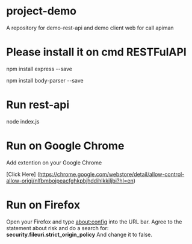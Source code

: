 # project-demo

A repository for demo-rest-api and demo client web for  call apiman

# Please install it on cmd RESTFulAPI 

npm install express --save

npm install body-parser --save

# Run rest-api

node index.js

# Run on Google Chrome

Add extention on your Google Chrome

[Click Here] (https://chrome.google.com/webstore/detail/allow-control-allow-origi/nlfbmbojpeacfghkpbjhddihlkkiljbi?hl=en)

# Run on Firefox 

Open your Firefox and type [about:config](about:config) into the URL bar.  Agree to the statement about risk and do a search for: **security.fileuri.strict_origin_policy** And change it to false.




